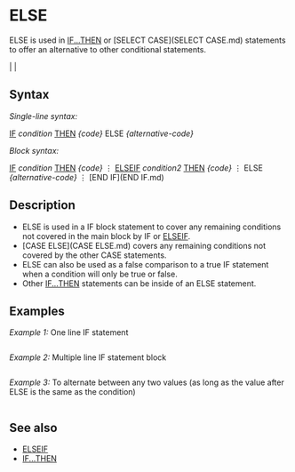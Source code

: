 # ELSE

ELSE is used in [IF...THEN](IF...THEN.md) or [SELECT CASE](SELECT CASE.md) statements to offer an alternative to other conditional statements.

  

|  |

## Syntax

*Single-line syntax:*

[IF](IF.md) *condition* [THEN](THEN.md) *{code}* ELSE *{alternative-code}*
  

*Block syntax:*

[IF](IF.md) *condition* [THEN](THEN.md)
*{code}*
⋮
[ELSEIF](ELSEIF.md) *condition2* [THEN](THEN.md)
*{code}*
⋮
ELSE
*{alternative-code}*
⋮
[END IF](END IF.md)
  

## Description

* ELSE is used in a IF block statement to cover any remaining conditions not covered in the main block by IF or [ELSEIF](ELSEIF.md).
* [CASE ELSE](CASE ELSE.md) covers any remaining conditions not covered by the other CASE statements.
* ELSE can also be used as a false comparison to a true IF statement when a condition will only be true or false.
* Other [IF...THEN](IF...THEN.md) statements can be inside of an ELSE statement.

  

## Examples

*Example 1:* One line IF statement

```   IF x = 100 THEN PRINT "100" ELSE PRINT "Not 100"   
```

*Example 2:* Multiple line IF statement block

```   IF x = 100 THEN ' code executed MUST be on next statement line!    PRINT "100" ELSE PRINT "Not 100" END IF   
```

  

*Example 3:* To alternate between any two values (as long as the value after ELSE is the same as the condition)

```   IF a = 3 THEN a = 5 ELSE a = 3   
```

  

## See also

* [ELSEIF](ELSEIF.md)
* [IF...THEN](IF...THEN.md)

  
